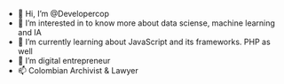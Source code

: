 - 👋 Hi, I’m @Developercop
- 👀 I’m interested in to know more about data sciense, machine learning and IA
- 🌱 I’m currently learning about JavaScript and its frameworks. PHP as well
- 💞️ I’m  digital entrepreneur
- 📫 Colombian Archivist & Lawyer

<!---
Developercop/Developercop is a ✨ special ✨ repository because its `README.md` (this file) appears on your GitHub profile.
You can click the Preview link to take a look at your changes.
--->
